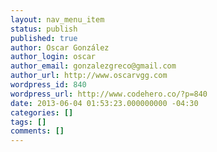 ```yaml
---
layout: nav_menu_item
status: publish
published: true
author: Oscar González
author_login: oscar
author_email: gonzalezgreco@gmail.com
author_url: http://www.oscarvgg.com
wordpress_id: 840
wordpress_url: http://www.codehero.co/?p=840
date: 2013-06-04 01:53:23.000000000 -04:30
categories: []
tags: []
comments: []
---
```

 

